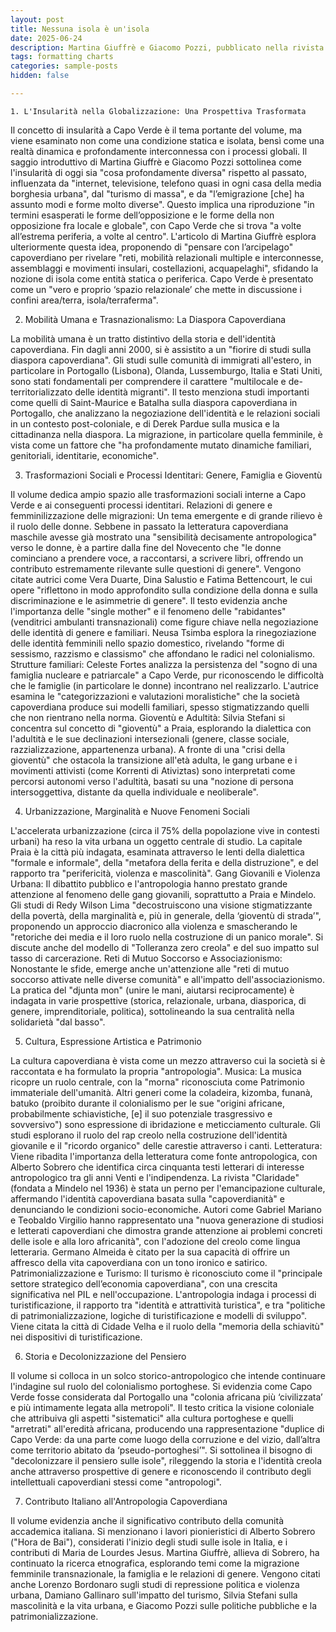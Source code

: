 ```yaml
---
layout: post
title: Nessuna isola è un'isola
date: 2025-06-24 
description: Martina Giuffrè e Giacomo Pozzi, pubblicato nella rivista "LARES" (Anno LXXXIX n. 3, Settembre-Dicembre 2023)
tags: formatting charts
categories: sample-posts
hidden: false

---
```


    1. L'Insularità nella Globalizzazione: Una Prospettiva Trasformata

Il concetto di insularità a Capo Verde è il tema portante del volume, ma viene esaminato non come una condizione statica e isolata, bensì come una realtà dinamica e profondamente interconnessa con i processi globali. Il saggio introduttivo di Martina Giuffrè e Giacomo Pozzi sottolinea come l'insularità di oggi sia "cosa profondamente diversa" rispetto al passato, influenzata da "internet, televisione, telefono quasi in ogni casa della media borghesia urbana", dal "turismo di massa", e da "l’emigrazione [che] ha assunto modi e forme molto diverse". Questo implica una riproduzione "in termini esasperati le forme dell’opposizione e le forme della non opposizione fra locale e globale", con Capo Verde che si trova "a volte all’estrema periferia, a volte al centro".
L'articolo di Martina Giuffrè esplora ulteriormente questa idea, proponendo di "pensare con l’arcipelago" capoverdiano per rivelare "reti, mobilità relazionali multiple e interconnesse, assemblaggi e movimenti insulari, costellazioni, acquapelaghi", sfidando la nozione di isola come entità statica o periferica. Capo Verde è presentato come un "vero e proprio ‘spazio relazionale’ che mette in discussione i confini area/terra, isola/terraferma".

2. Mobilità Umana e Trasnazionalismo: La Diaspora Capoverdiana

La mobilità umana è un tratto distintivo della storia e dell'identità capoverdiana. Fin dagli anni 2000, si è assistito a un "fiorire di studi sulla diaspora capoverdiana". Gli studi sulle comunità di immigrati all'estero, in particolare in Portogallo (Lisbona), Olanda, Lussemburgo, Italia e Stati Uniti, sono stati fondamentali per comprendere il carattere "multilocale e de-territorializzato delle identità migranti".
Il testo menziona studi importanti come quelli di Saint-Maurice e Batalha sulla diaspora capoverdiana in Portogallo, che analizzano la negoziazione dell'identità e le relazioni sociali in un contesto post-coloniale, e di Derek Pardue sulla musica e la cittadinanza nella diaspora. La migrazione, in particolare quella femminile, è vista come un fattore che "ha profondamente mutato dinamiche familiari, genitoriali, identitarie, economiche".

3. Trasformazioni Sociali e Processi Identitari: Genere, Famiglia e Gioventù

Il volume dedica ampio spazio alle trasformazioni sociali interne a Capo Verde e ai conseguenti processi identitari.
Relazioni di genere e femminilizzazione delle migrazioni: Un tema emergente e di grande rilievo è il ruolo delle donne. Sebbene in passato la letteratura capoverdiana maschile avesse già mostrato una "sensibilità decisamente antropologica" verso le donne, è a partire dalla fine del Novecento che "le donne cominciano a prendere voce, a raccontarsi, a scrivere libri, offrendo un contributo estremamente rilevante sulle questioni di genere". Vengono citate autrici come Vera Duarte, Dina Salustio e Fatima Bettencourt, le cui opere "riflettono in modo approfondito sulla condizione della donna e sulla discriminazione e le asimmetrie di genere". Il testo evidenzia anche l'importanza delle "single mother" e il fenomeno delle "rabidantes" (venditrici ambulanti transnazionali) come figure chiave nella negoziazione delle identità di genere e familiari. Neusa Tsimba esplora la rinegoziazione delle identità femminili nello spazio domestico, rivelando "forme di sessismo, razzismo e classismo" che affondano le radici nel colonialismo.
Strutture familiari: Celeste Fortes analizza la persistenza del "sogno di una famiglia nucleare e patriarcale" a Capo Verde, pur riconoscendo le difficoltà che le famiglie (in particolare le donne) incontrano nel realizzarlo. L'autrice esamina le "categorizzazioni e valutazioni moralistiche" che la società capoverdiana produce sui modelli familiari, spesso stigmatizzando quelli che non rientrano nella norma.
Gioventù e Adultità: Silvia Stefani si concentra sul concetto di "gioventù" a Praia, esplorando la dialettica con l'adultità e le sue declinazioni intersezionali (genere, classe sociale, razzializzazione, appartenenza urbana). A fronte di una "crisi della gioventù" che ostacola la transizione all'età adulta, le gang urbane e i movimenti attivisti (come Korrenti di Ativiztas) sono interpretati come percorsi autonomi verso l'adultità, basati su una "nozione di persona intersoggettiva, distante da quella individuale e neoliberale".

4. Urbanizzazione, Marginalità e Nuove Fenomeni Sociali

L'accelerata urbanizzazione (circa il 75% della popolazione vive in contesti urbani) ha reso la vita urbana un oggetto centrale di studio. La capitale Praia è la città più indagata, esaminata attraverso le lenti della dialettica "formale e informale", della "metafora della ferita e della distruzione", e del rapporto tra "perifericità, violenza e mascolinità".
Gang Giovanili e Violenza Urbana: Il dibattito pubblico e l'antropologia hanno prestato grande attenzione al fenomeno delle gang giovanili, soprattutto a Praia e Mindelo. Gli studi di Redy Wilson Lima "decostruiscono una visione stigmatizzante della povertà, della marginalità e, più in generale, della ‘gioventù di strada’", proponendo un approccio diacronico alla violenza e smascherando le "retoriche dei media e il loro ruolo nella costruzione di un panico morale". Si discute anche del modello di "Tolleranza zero creola" e del suo impatto sul tasso di carcerazione.
Reti di Mutuo Soccorso e Associazionismo: Nonostante le sfide, emerge anche un'attenzione alle "reti di mutuo soccorso attivate nelle diverse comunità" e all'impatto dell'associazionismo. La pratica del "djunta mon" (unire le mani, aiutarsi reciprocamente) è indagata in varie prospettive (storica, relazionale, urbana, diasporica, di genere, imprenditoriale, politica), sottolineando la sua centralità nella solidarietà "dal basso".

5. Cultura, Espressione Artistica e Patrimonio

La cultura capoverdiana è vista come un mezzo attraverso cui la società si è raccontata e ha formulato la propria "antropologia".
Musica: La musica ricopre un ruolo centrale, con la "morna" riconosciuta come Patrimonio immateriale dell'umanità. Altri generi come la coladeira, kizomba, funanà, batuko (proibito durante il colonialismo per le sue "origini africane, probabilmente schiavistiche, [e] il suo potenziale trasgressivo e sovversivo") sono espressione di ibridazione e meticciamento culturale. Gli studi esplorano il ruolo del rap creolo nella costruzione dell'identità giovanile e il "ricordo organico" delle carestie attraverso i canti.
Letteratura: Viene ribadita l'importanza della letteratura come fonte antropologica, con Alberto Sobrero che identifica circa cinquanta testi letterari di interesse antropologico tra gli anni Venti e l'indipendenza. La rivista "Claridade" (fondata a Mindelo nel 1936) è stata un perno per l'emancipazione culturale, affermando l'identità capoverdiana basata sulla "capoverdianità" e denunciando le condizioni socio-economiche. Autori come Gabriel Mariano e Teobaldo Virgilio hanno rappresentato una "nuova generazione di studiosi e letterati capoverdiani che dimostra grande attenzione ai problemi concreti delle isole e alla loro africanità", con l'adozione del creolo come lingua letteraria. Germano Almeida è citato per la sua capacità di offrire un affresco della vita capoverdiana con un tono ironico e satirico.
Patrimonializzazione e Turismo: Il turismo è riconosciuto come il "principale settore strategico dell’economia capoverdiana", con una crescita significativa nel PIL e nell'occupazione. L'antropologia indaga i processi di turistificazione, il rapporto tra "identità e attrattività turistica", e tra "politiche di patrimonializzazione, logiche di turistificazione e modelli di sviluppo". Viene citata la città di Cidade Velha e il ruolo della "memoria della schiavitù" nei dispositivi di turistificazione.

6. Storia e Decolonizzazione del Pensiero

Il volume si colloca in un solco storico-antropologico che intende continuare l'indagine sul ruolo del colonialismo portoghese. Si evidenzia come Capo Verde fosse considerata dal Portogallo una "colonia africana più ‘civilizzata’ e più intimamente legata alla metropoli". Il testo critica la visione coloniale che attribuiva gli aspetti "sistematici" alla cultura portoghese e quelli "arretrati" all'eredità africana, producendo una rappresentazione "duplice di Capo Verde: da una parte come luogo della corruzione e del vizio, dall’altra come territorio abitato da ‘pseudo-portoghesi’".
Si sottolinea il bisogno di "decolonizzare il pensiero sulle isole", rileggendo la storia e l'identità creola anche attraverso prospettive di genere e riconoscendo il contributo degli intellettuali capoverdiani stessi come "antropologi".

7. Contributo Italiano all'Antropologia Capoverdiana

Il volume evidenzia anche il significativo contributo della comunità accademica italiana. Si menzionano i lavori pionieristici di Alberto Sobrero ("Hora de Bai"), considerati l'inizio degli studi sulle isole in Italia, e i contributi di Maria de Lourdes Jesus. Martina Giuffrè, allieva di Sobrero, ha continuato la ricerca etnografica, esplorando temi come la migrazione femminile transnazionale, la famiglia e le relazioni di genere. Vengono citati anche Lorenzo Bordonaro sugli studi di repressione politica e violenza urbana, Damiano Gallinaro sull'impatto del turismo, Silvia Stefani sulla mascolinità e la vita urbana, e Giacomo Pozzi sulle politiche pubbliche e la patrimonializzazione.
